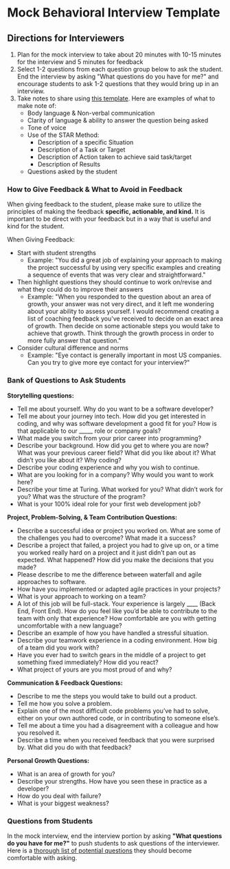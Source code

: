 # Mock Behavioral Interview Template

## Directions for Interviewers

1. Plan for the mock interview to take about 20 minutes with 10-15 minutes for the interview and 5 minutes for feedback
2. Select 1-2 questions from each question group below to ask the student. End the interview by asking "What questions do you have for me?" and encourage students to ask 1-2 questions that they would bring up in an interview.
3. Take notes to share using [this template](https://docs.google.com/document/d/1VnRQV82X9PvVt2lHOUqhp-8kR4BnamgM5vNjujnB2mk/edit?usp=sharing). Here are examples of what to make note of:
    * Body language & Non-verbal communication
    * Clarity of language & ability to answer the question being asked
    * Tone of voice
    * Use of the STAR Method:
        * Description of a specific Situation
        * Description of a Task or Target 
        * Description of Action taken to achieve said task/target
        * Description of Results
    * Questions asked by the student

### How to Give Feedback & What to Avoid in Feedback
When giving feedback to the student, please make sure to utilize the principles of making the feedback **specific, actionable, and kind.** It is important to be direct with your feedback but in a way that is useful and kind for the student.

When Giving Feedback:
* Start with student strengths
   * Example: "You did a great job of explaining your approach to making the project successful by using very specific examples and creating a sequence of events that was very clear and straightforward."
* Then highlight questions they should continue to work on/revise and what they could do to improve their answers
   * Example: "When you responded to the question about an area of growth, your answer was not very direct, and it left me wondering about your ability to assess yourself. I would recommend creating a list of coaching feedback you've received to decide on an exact area of growth. Then decide on some actionable steps you would take to achieve that growth. Think through the growth process in order to more fully answer that question."
* Consider cultural difference and norms
   * Example: "Eye contact is generally important in most US companies. Can you try to give more eye contact for your interview?"

### Bank of Questions to Ask Students
**Storytelling questions:**
* Tell me about yourself. Why do you want to be a software developer?
* Tell me about your journey into tech. How did you get interested in coding, and why was software development a good fit for you? How is that applicable to our _____ role or company goals?
* What made you switch from your prior career into programming? 
* Describe your background. How did you get to where you are now? What was your previous career field? What did you like about it? What didn’t you like about it? Why coding? 
* Describe your coding experience and why you wish to continue.
* What are you looking for in a company? Why would you want to work here?
* Describe your time at Turing. What worked for you? What didn’t work for you? What was the structure of the program?
* What is your 100% ideal role for your first web development job?
 
**Project, Problem-Solving, & Team Contribution Questions:**
* Describe a successful idea or project you worked on. What are some of the challenges you had to overcome? What made it a success?
* Describe a project that failed, a project you had to give up on, or a time you worked really hard on a project and it just didn’t pan out as expected. What happened? How did you make the decisions that you made?
* Please describe to me the difference between waterfall and agile approaches to software.
* How have you implemented or adapted agile practices in your projects?
* What is your approach to working on a team?
* A lot of this job will be full-stack. Your experience is largely ____ (Back End, Front End). How do you feel like you’d be able to contribute to the team with only that experience? How comfortable are you with getting uncomfortable with a new language?
* Describe an example of how you have handled a stressful situation.
* Describe your teamwork experience in a coding environment. How big of a team did you work with?
* Have you ever had to switch gears in the middle of a project to get something fixed immediately? How did you react?
* What project of yours are you most proud of and why? 

**Communication & Feedback Questions:**
* Describe to me the steps you would take to build out a product.
* Tell me how you solve a problem.
* Explain one of the most difficult code problems you’ve had to solve, either on your own authored code, or in contributing to someone else’s.
* Tell me about a time you had a disagreement with a colleague and how you resolved it.
* Describe a time when you received feedback that you were surprised by. What did you do with that feedback?

**Personal Growth Questions:**
* What is an area of growth for you?
* Describe your strengths. How have you seen these in practice as a developer?
* How do you deal with failure?
* What is your biggest weakness?

### Questions from Students
In the mock interview, end the interview portion by asking **"What questions do you have for me?"** to push students to ask questions of the interviewer. Here is a [thorough list of potential questions](https://github.com/yangshun/tech-interview-handbook/blob/master/non-technical/questions-to-ask.md) they should become comfortable with asking.
